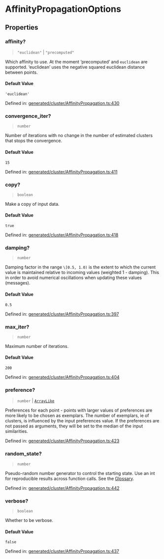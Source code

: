 # AffinityPropagationOptions

## Properties

### affinity?

> `"euclidean"` \| `"precomputed"`

Which affinity to use. At the moment ‘precomputed’ and `euclidean` are supported. ‘euclidean’ uses the negative squared euclidean distance between points.

#### Default Value

`'euclidean'`

Defined in:  [generated/cluster/AffinityPropagation.ts:430](https://github.com/transitive-bullshit/scikit-learn-ts/blob/92ab806/packages/sklearn/src/generated/cluster/AffinityPropagation.ts#L430)

### convergence\_iter?

> `number`

Number of iterations with no change in the number of estimated clusters that stops the convergence.

#### Default Value

`15`

Defined in:  [generated/cluster/AffinityPropagation.ts:411](https://github.com/transitive-bullshit/scikit-learn-ts/blob/92ab806/packages/sklearn/src/generated/cluster/AffinityPropagation.ts#L411)

### copy?

> `boolean`

Make a copy of input data.

#### Default Value

`true`

Defined in:  [generated/cluster/AffinityPropagation.ts:418](https://github.com/transitive-bullshit/scikit-learn-ts/blob/92ab806/packages/sklearn/src/generated/cluster/AffinityPropagation.ts#L418)

### damping?

> `number`

Damping factor in the range `\[0.5, 1.0)` is the extent to which the current value is maintained relative to incoming values (weighted 1 - damping). This in order to avoid numerical oscillations when updating these values (messages).

#### Default Value

`0.5`

Defined in:  [generated/cluster/AffinityPropagation.ts:397](https://github.com/transitive-bullshit/scikit-learn-ts/blob/92ab806/packages/sklearn/src/generated/cluster/AffinityPropagation.ts#L397)

### max\_iter?

> `number`

Maximum number of iterations.

#### Default Value

`200`

Defined in:  [generated/cluster/AffinityPropagation.ts:404](https://github.com/transitive-bullshit/scikit-learn-ts/blob/92ab806/packages/sklearn/src/generated/cluster/AffinityPropagation.ts#L404)

### preference?

> `number` \| [`ArrayLike`](../types/ArrayLike.md)

Preferences for each point - points with larger values of preferences are more likely to be chosen as exemplars. The number of exemplars, ie of clusters, is influenced by the input preferences value. If the preferences are not passed as arguments, they will be set to the median of the input similarities.

Defined in:  [generated/cluster/AffinityPropagation.ts:423](https://github.com/transitive-bullshit/scikit-learn-ts/blob/92ab806/packages/sklearn/src/generated/cluster/AffinityPropagation.ts#L423)

### random\_state?

> `number`

Pseudo-random number generator to control the starting state. Use an int for reproducible results across function calls. See the [Glossary](../../glossary.html#term-random_state).

Defined in:  [generated/cluster/AffinityPropagation.ts:442](https://github.com/transitive-bullshit/scikit-learn-ts/blob/92ab806/packages/sklearn/src/generated/cluster/AffinityPropagation.ts#L442)

### verbose?

> `boolean`

Whether to be verbose.

#### Default Value

`false`

Defined in:  [generated/cluster/AffinityPropagation.ts:437](https://github.com/transitive-bullshit/scikit-learn-ts/blob/92ab806/packages/sklearn/src/generated/cluster/AffinityPropagation.ts#L437)
